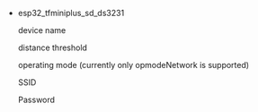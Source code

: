 * esp32_tfminiplus_sd_ds3231



    device name

    distance threshold

    operating mode (currently only opmodeNetwork is supported)

    SSID

    Password
